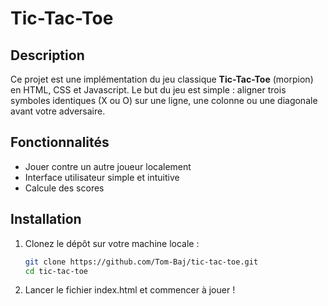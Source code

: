# Tic-Tac-Toe

## Description

Ce projet est une implémentation du jeu classique **Tic-Tac-Toe** (morpion) en HTML, CSS et Javascript. Le but du jeu est simple : aligner trois symboles identiques (X ou O) sur une ligne, une colonne ou une diagonale avant votre adversaire.

## Fonctionnalités

- Jouer contre un autre joueur localement
- Interface utilisateur simple et intuitive
- Calcule des scores

## Installation

1. Clonez le dépôt sur votre machine locale :
   ```bash
   git clone https://github.com/Tom-Baj/tic-tac-toe.git
   cd tic-tac-toe
   ```
2. Lancer le fichier index.html et commencer à jouer !
